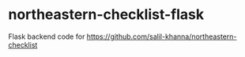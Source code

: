 # northeastern-checklist-flask

Flask backend code for https://github.com/salil-khanna/northeastern-checklist
